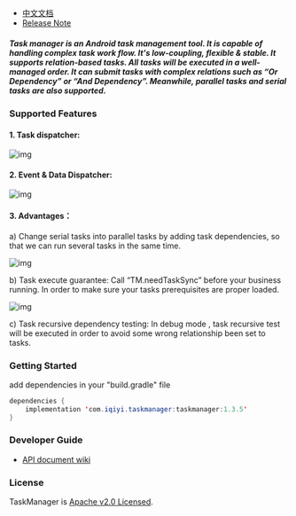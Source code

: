 
* [中文文档](README-CN.md)
* [Release Note](https://github.com/iqiyi/TaskManager/wiki/ReleaseNote-EN)

##### Task manager is an Android task management tool. It is capable of handling complex task work flow. It's low-coupling, flexible & stable. It supports relation-based tasks. All tasks will be executed in a well-managed order. It can submit tasks with complex relations such as “Or Dependency” or “And Dependency”. Meanwhile, parallel tasks and serial tasks are also supported. 

### Supported Features

#### 1. Task dispatcher: 

![img](art/task_dispatcher.png)

#### 2. Event & Data Dispatcher:

![img](art/event_data_dispatcher.png)

 

#### 3. Advantages：

a)  Change serial tasks into parallel tasks by adding task dependencies, so that we can run several tasks in the same time.


![img](art/parallel_task.png)

 b)  Task execute guarantee: Call “TM.needTaskSync” before your business running. In order to make sure your tasks prerequisites are proper loaded. 


![img](art/need_task_sync.png)

c) Task recursive dependency testing: In debug mode , task recursive test will be executed in order to avoid some wrong relationship been set to tasks.


###  Getting Started

add dependencies in your "build.gradle" file

``` Java
dependencies {
    implementation 'com.iqiyi.taskmanager:taskmanager:1.3.5'
}
```

###  Developer Guide

* [API document wiki](https://github.com/iqiyi/TaskManager/wiki)

###  License

TaskManager is [Apache v2.0 Licensed](https://github.com/iqiyi/Neptune/blob/master/LICENSE).


